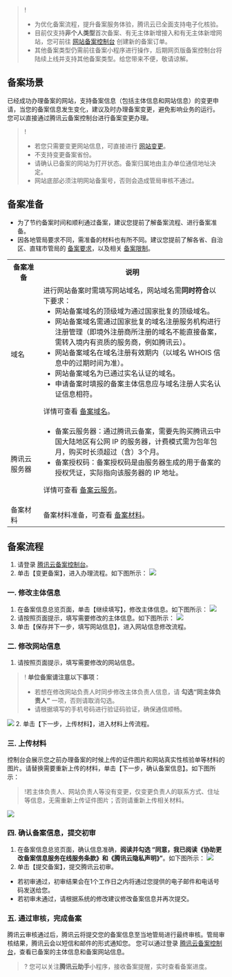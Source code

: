 >! 
>- 为优化备案流程，提升备案服务体验，腾讯云已全面支持电子化核验。
>- 目前仅支持**非个人类型**首次备案、有无主体新增接入和有无主体新增网站，您可前往 [网站备案控制台](https://console.cloud.tencent.com/beian) 创建新的备案订单。
>- 其他备案类型仍需前往备案小程序进行操作，后期网页版备案控制台将陆续上线并支持其他备案类型。给您带来不便，敬请谅解。
>
## 备案场景

已经成功办理备案的网站，支持备案信息（包括主体信息和网站信息）的变更申请，当您的备案信息发生变化，建议及时办理备案变更，避免影响业务的运行。
您可以直接通过腾讯云备案控制台进行备案变更办理。
>! 
> - 若您只需要变更网站信息，可直接进行 [网站变更](/document/product/243/19145)。
> - 不支持变更备案省份。
> - 请确认已备案的网站为打开状态。备案归属地由主办单位通信地址决定。
> - 网站底部必须注明网站备案号，否则会造成管局审核不通过。

## 备案准备

- 为了节约备案时间和顺利通过备案，建议您提前了解备案流程、进行备案准备。
- 因各地管局要求不同，需准备的材料也有所不同。建议您提前了解各省、自治区、直辖市管局的 [备案要求](https://cloud.tencent.com/document/product/243/3474)，以及相关 [备案限制](https://cloud.tencent.com/document/product/243/18911)。

<table>
<tr>
<th style="width:15%">备案准备</th>
<th>说明</th>
</tr>
<tr>
<td>域名</td>
<td>进行网站备案时需填写网站域名，网站域名需<strong>同时符合</strong>以下要求：
<ul style="margin: 0;">
	<li>网站备案域名的顶级域为通过国家批复的顶级域名。</li>
	<li>网站备案域名需通过国家批复的域名注册服务机构进行注册管理（即境外注册商所注册的域名不能直接备案，需转入境内有资质的服务商，例如腾讯云）。</li>
	<li>网站备案域名在域名注册有效期内（以域名 WHOIS 信息中的过期时间为准）。</li>
	<li>网站备案域名为已通过实名认证的域名。</li>
	<li>申请备案时填报的备案主体信息应与域名注册人实名认证信息相符。</li>
</ul>

详情可查看 <a href="https://cloud.tencent.com/document/product/243/18905">备案域名</a>。</td>
</tr>
<tr>
<td>腾讯云服务器</td>
<td><ul style="margin: 0;">
<li>备案云服务器：通过腾讯云备案，需要先购买腾讯云中国大陆地区有公网 IP 的服务器，计费模式需为包年包月，购买时长须超过（含）3个月。</li>
<li>备案授权码：备案授权码是由服务器生成的用于备案的授权凭证，实际指向该服务器的 IP 地址。</li>
</ul>

详情可查看 [备案云服务](https://cloud.tencent.com/document/product/243/18908)。
</td>
</tr>
<tr>
<td>备案材料</td>
<td>备案材料准备，可查看 <a href="https://cloud.tencent.com/document/product/243/18914">备案材料</a>。</td>
</tr>
</table>

## 备案流程

1. 请登录 [腾讯云备案控制台](https://console.cloud.tencent.com/beian)。
2. 单击【变更备案】，进入办理流程。如下图所示：
![](https://main.qcloudimg.com/raw/e75895b7fac61474cdf0e84026497fb4.png)

### 一.  修改主体信息

1. 在备案信息总览页面，单击【继续填写】，修改主体信息。如下图所示：
![](https://main.qcloudimg.com/raw/f69b924424b5ab2e75ee56db85cd6ed4.png)
2. 请按照页面提示，填写需要修改的主体信息。如下图所示：
![](https://main.qcloudimg.com/raw/b4faab4a66d3b38deb236ae2271e4287.png)
3. 单击【保存并下一步，填写网站信息】，进入网站信息修改流程。

### 二.  修改网站信息

1. 请按照页面提示，填写需要修改的网站信息。
>! **单位备案请注意以下事项：**
> - 若想在修改网站负责人时同步修改主体负责人信息，请 **勾选“同主体负责人”** 一项，否则请取消勾选。
> - 请根据填写的手机号码进行验证码验证，确保通信顺畅。
> 
![](https://main.qcloudimg.com/raw/8fab6651767f2df614ba994518454390.png)
2. 单击【下一步，上传材料】，进入材料上传流程。

### 三.  上传材料

控制台会展示您之前办理备案的时候上传的证件图片和网站真实性核验单等材料的图片。请替换需要重新上传的材料，单击【下一步，确认备案信息】。如下图所示：
>!若主体负责人、网站负责人等没有变更，仅变更负责人的联系方式、住址等信息，无需重新上传证件图片；否则请重新上传相关材料。
> 
![](https://main.qcloudimg.com/raw/8458bfb9c22bc7159e4bb6c359b6a63f.png)

### 四.  确认备案信息，提交初审

1. 在备案信息总览页面，确认信息准确，**阅读并勾选 “同意，我已阅读《协助更改备案信息服务在线服务条款》和《腾讯云隐私声明》”**。如下图所示：
![](https://main.qcloudimg.com/raw/67db6a56d3916d6f0d073c4f4ab23aeb.png)
2. 单击【提交备案】，提交腾讯云初审。
 - 若初审通过，初审结果会在1个工作日之内将通过您提供的电子邮件和电话号码发送给您。
 - 若初审未通过，请根据系统的修改建议修改备案信息并再次提交。

### 五.  通过审核，完成备案

腾讯云审核通过后，腾讯云将提交您的备案信息至当地管局进行最终审核。管局审核结果，腾讯云会以短信和邮件的形式通知您。
您可以通过登录 [腾讯云备案控制台](https://console.cloud.tencent.com/beian)，查看已备案的主体信息和备案网站信息。
>? 您可以关注**腾讯云助手**小程序，接收备案提醒，实时查看备案进度。

